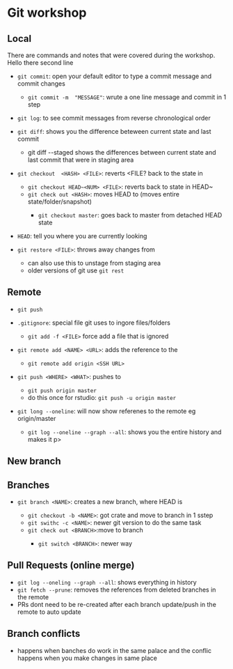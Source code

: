 # Git workshop
## Local
There are commands and notes that were covered during the workshop.
Hello there
second line
- `git commit`: open your default editor to type a commit message and commit changes
	- `git commit -m  "MESSAGE"`: wrute a one line message and commit in 1 step
- `git log`: to see commit messages from reverse chronological order
- `git diff`: shows you the difference beteween current state and last commit
	- git diff --staged shows the differences between current state and last commit that were in staging area

- `git checkout  <HASH> <FILE>`: reverts <FILE? back to the state in <HASH>
	- `git checkout HEAD~<NUM> <FILE>`: reverts <FILE> back to state in HEAD~<NUM>
	- `git check out <HASH>`: moves HEAD to <HASH> (moves entire state/folder/snapshot)
		- `git checkout master`: goes back to master from detached HEAD state
- `HEAD`: tell you where you are currently looking
- `git restore <FILE>`: throws away changes from <FILE>
	- can also use this to unstage from staging area
	- older versions of git use `git rest`
## Remote
- `git push`

- `.gitignore`: special file git uses to ingore files/folders
	- `git add -f <FILE>` force add a file that is ignored
- `git remote add <NAME> <URL>`: adds the reference <NAME> to the <URL>
	- `git remote add origin <SSH URL>`
- `git push <WHERE> <WHAT>`: pushes <WHAT> to <WHERE>
	- `git push origin master`
	- do this once for rstudio: `git push -u origin master` 
- `git long --oneline`: will now show referenes to the remote eg origin/master

	- `git log --oneline --graph --all`: shows you the entire history and makes it p>

## New branch
## Branches
- `git branch <NAME>`: creates a new branch, <NAME> where HEAD is
	- `git checkout -b <NAME>`: got crate and move to branch in 1 sstep
	- `git swithc -c <NAME>`: newer git version to do the same task
	- `git check out <BRANCH>`:move to branch <BRANCH>
		- `git switch <BRANCH>`: newer way

## Pull Requests (online merge)

- `git log --oneling --graph --all`: shows everything in history
- `git fetch --prune`: removes the references from deleted branches in the remote
- PRs dont need to be re-created after each branch update/push in the remote to auto update

## Branch conflicts
 - happens when banches do work in the same palace and the conflic happens when you make changes in same place

